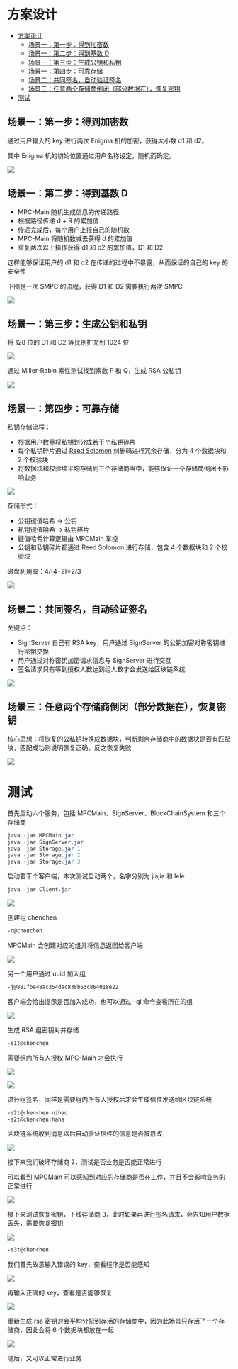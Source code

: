 ﻿# 方案设计

* [方案设计](#方案设计)
  * [场景一：第一步：得到加密数](#场景一第一步得到加密数)
  * [场景一：第二步：得到基数 D](#场景一第二步得到基数-d)
  * [场景一：第三步：生成公钥和私钥](#场景一第三步生成公钥和私钥)
  * [场景一：第四步：可靠存储](#场景一第四步可靠存储)
  * [场景二：共同签名，自动验证签名](#场景二共同签名自动验证签名)
  * [场景三：任意两个存储商倒闭（部分数据在），恢复密钥](#场景三任意两个存储商倒闭部分数据在恢复密钥)
* [测试](#测试)

## 场景一：第一步：得到加密数

通过用户输入的 key 进行两次 Enigma 机的加密，获得大小数 d1 和 d2。

其中 Enigma 机的初始位置通过用户名称设定，随机而确定。

![](figs/d1d2.png)

## 场景一：第二步：得到基数 D

- MPC-Main 随机生成信息的传递路径
- 根据路径传递 d + R 的累加值
- 传递完成后，每个用户上报自己的随机数
- MPC-Main 将随机数减去获得 d 的累加值
- 重复两次以上操作获得 d1 和 d2 的累加值，D1 和 D2

这样能够保证用户的 d1 和 d2 在传递的过程中不暴露，从而保证的自己的 key 的安全性

下图是一次 SMPC 的流程，获得 D1 和 D2 需要执行两次 SMPC

![](figs/baseD.png)

## 场景一：第三步：生成公钥和私钥

将 128 位的 D1 和 D2 等比例扩充到 1024 位

![](figs/padding.png)

通过 Miller-Rabin 素性测试找到素数 P 和 Q，生成 RSA 公私钥

![](figs/rsa.png)

## 场景一：第四步：可靠存储

私钥存储流程：

- 根据用户数量将私钥划分成若干个私钥碎片
- 每个私钥碎片通过 [Reed Solomon](https://github.com/RobinLiew/JavaReedSolomon) 纠删码进行冗余存储，分为 4 个数据块和 2 个校验块
- 将数据块和校验块平均存储到三个存储商当中，能够保证一个存储商倒闭不影响业务

![](figs/priKeyStore.png)

存储形式：

- 公钥键值哈希 -> 公钥
- 私钥键值哈希 -> 私钥碎片
- 键值哈希计算逻辑由 MPCMain 掌控
- 公钥和私钥碎片都通过 Reed Solomon 进行存储，包含 4 个数据块和 2 个校验块

磁盘利用率：4/(4+2)=2/3

![](figs/diskUseRate.png)

## 场景二：共同签名，自动验证签名

关键点：

- SignServer 自己有 RSA key，用户通过 SignServer 的公钥加密对称密钥进行密钥交换
- 用户通过对称密钥加密请求信息与 SignServer 进行交互
- 签名请求只有等到授权人数达到组人数才会发送给区块链系统

![](figs/scenario2.png)

## 场景三：任意两个存储商倒闭（部分数据在），恢复密钥

核心思想：将恢复的公私钥转换成数据块，判断剩余存储商中的数据块是否有匹配块，匹配成功则说明恢复正确，反之恢复失败

![](figs/recover.png)

# 测试

首先启动六个服务，包括 MPCMain、SignServer、BlockChainSystem 和三个存储商

```java
java -jar MPCMain.jar
java -jar SignServer.jar
java -jar Storage.jar 1
java -jar Storage.jar 2
java -jar Storage.jar 3
```

启动若干个客户端，本次测试启动两个，名字分别为 jiajia 和 lele

```java
java -jar Client.jar
```

![](figs/clientLogin.png)

创建组 chenchen

```bash
-c@chenchen
```

MPCMain 会创建对应的组并将信息返回给客户端

![](figs/createGroup.png)

另一个用户通过 uuid 加入组

```bash
-j@881fbe48ac354dac838b53c864018e22
```

客户端会给出提示是否加入成功，也可以通过 -gl 命令查看所在的组

![](figs/groupList.png)

生成 RSA 组密钥对并存储

```bash
-s1t@chenchen
```

需要组内所有人授权 MPC-Main 才会执行

![](figs/s1t1.png)

![](figs/s1t2.png)

进行组签名，同样是需要组内所有人授权后才会生成信件发送给区块链系统

```bash
-s2t@chenchen:nihao
-s2t@chenchen:haha

```

区块链系统收到消息以后自动验证信件的信息是否被篡改

![](figs/blockChainSystemCheck.png)

接下来我们破坏存储商 2，测试是否业务是否能正常进行

可以看到 MPCMain 可以感知到对应的存储商是否在工作，并且不会影响业务的正常进行

![](figs/mpcStorageNotWorking.png)

接下来测试恢复密钥，下线存储商 3，此时如果再进行签名请求，会告知用户数据丢失，需要恢复密钥

![](figs/dataLost.png)

```bash
-s3t@chenchen
```

我们首先故意输入错误的 key，查看程序是否能感知

![](figs/recoverFailed.png)

再输入正确的 key，查看是否能够恢复

![](figs/recoverSucess.png)

重新生成 rsa 密钥对会平均分配到存活的存储商中，因为此场景只存活了一个存储商，因此会将 6 个数据块都放在一起

![](figs/recoverStore.png)

随后，又可以正常进行业务
